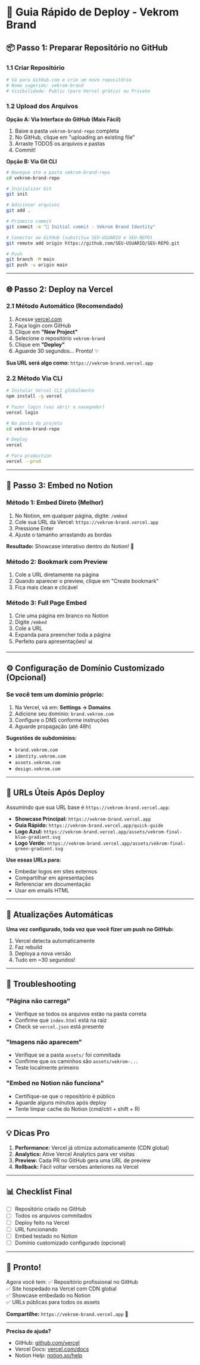 # 🚀 Guia Rápido de Deploy - Vekrom Brand

## 📦 Passo 1: Preparar Repositório no GitHub

### 1.1 Criar Repositório
```bash
# Vá para GitHub.com e crie um novo repositório
# Nome sugerido: vekrom-brand
# Visibilidade: Public (para Vercel grátis) ou Private
```

### 1.2 Upload dos Arquivos

**Opção A: Via Interface do GitHub (Mais Fácil)**
1. Baixe a pasta `vekrom-brand-repo` completa
2. No GitHub, clique em "uploading an existing file"
3. Arraste TODOS os arquivos e pastas
4. Commit!

**Opção B: Via Git CLI**
```bash
# Navegue até a pasta vekrom-brand-repo
cd vekrom-brand-repo

# Inicializar Git
git init

# Adicionar arquivos
git add .

# Primeiro commit
git commit -m "🎨 Initial commit - Vekrom Brand Identity"

# Conectar ao GitHub (substitua SEU-USUARIO e SEU-REPO)
git remote add origin https://github.com/SEU-USUARIO/SEU-REPO.git

# Push
git branch -M main
git push -u origin main
```

---

## 🌐 Passo 2: Deploy na Vercel

### 2.1 Método Automático (Recomendado)

1. Acesse [vercel.com](https://vercel.com)
2. Faça login com GitHub
3. Clique em **"New Project"**
4. Selecione o repositório `vekrom-brand`
5. Clique em **"Deploy"**
6. Aguarde 30 segundos... Pronto! ✨

**Sua URL será algo como:**
`https://vekrom-brand.vercel.app`

### 2.2 Método Via CLI

```bash
# Instalar Vercel CLI globalmente
npm install -g vercel

# Fazer login (vai abrir o navegador)
vercel login

# Na pasta do projeto
cd vekrom-brand-repo

# Deploy
vercel

# Para production
vercel --prod
```

---

## 📱 Passo 3: Embed no Notion

### Método 1: Embed Direto (Melhor)

1. No Notion, em qualquer página, digite: `/embed`
2. Cole sua URL da Vercel: `https://vekrom-brand.vercel.app`
3. Pressione Enter
4. Ajuste o tamanho arrastando as bordas

**Resultado:** Showcase interativo dentro do Notion! 🎉

### Método 2: Bookmark com Preview

1. Cole a URL diretamente na página
2. Quando aparecer o preview, clique em "Create bookmark"
3. Fica mais clean e clicável

### Método 3: Full Page Embed

1. Crie uma página em branco no Notion
2. Digite `/embed`
3. Cole a URL
4. Expanda para preencher toda a página
5. Perfeito para apresentações! 📊

---

## ⚙️ Configuração de Domínio Customizado (Opcional)

### Se você tem um domínio próprio:

1. Na Vercel, vá em: **Settings → Domains**
2. Adicione seu domínio: `brand.vekrom.com`
3. Configure o DNS conforme instruções
4. Aguarde propagação (até 48h)

**Sugestões de subdomínios:**
- `brand.vekrom.com`
- `identity.vekrom.com`
- `assets.vekrom.com`
- `design.vekrom.com`

---

## 🎯 URLs Úteis Após Deploy

Assumindo que sua URL base é `https://vekrom-brand.vercel.app`:

- **Showcase Principal:** `https://vekrom-brand.vercel.app`
- **Guia Rápido:** `https://vekrom-brand.vercel.app/quick-guide`
- **Logo Azul:** `https://vekrom-brand.vercel.app/assets/vekrom-final-blue-gradient.svg`
- **Logo Verde:** `https://vekrom-brand.vercel.app/assets/vekrom-final-green-gradient.svg`

**Use essas URLs para:**
- Embedar logos em sites externos
- Compartilhar em apresentações
- Referenciar em documentação
- Usar em emails HTML

---

## 🔄 Atualizações Automáticas

**Uma vez configurado, toda vez que você fizer um push no GitHub:**
1. Vercel detecta automaticamente
2. Faz rebuild
3. Deploya a nova versão
4. Tudo em ~30 segundos!

---

## 🐛 Troubleshooting

### "Página não carrega"
- Verifique se todos os arquivos estão na pasta correta
- Confirme que `index.html` está na raiz
- Check se `vercel.json` está presente

### "Imagens não aparecem"
- Verifique se a pasta `assets/` foi commitada
- Confirme que os caminhos são `assets/vekrom-...`
- Teste localmente primeiro

### "Embed no Notion não funciona"
- Certifique-se que o repositório é público
- Aguarde alguns minutos após deploy
- Tente limpar cache do Notion (cmd/ctrl + shift + R)

---

## 💡 Dicas Pro

1. **Performance:** Vercel já otimiza automaticamente (CDN global)
2. **Analytics:** Ative Vercel Analytics para ver visitas
3. **Preview:** Cada PR no GitHub gera uma URL de preview
4. **Rollback:** Fácil voltar versões anteriores na Vercel

---

## 📊 Checklist Final

- [ ] Repositório criado no GitHub
- [ ] Todos os arquivos commitados
- [ ] Deploy feito na Vercel
- [ ] URL funcionando
- [ ] Embed testado no Notion
- [ ] Domínio customizado configurado (opcional)

---

## 🎉 Pronto!

Agora você tem:
✅ Repositório profissional no GitHub  
✅ Site hospedado na Vercel com CDN global  
✅ Showcase embedado no Notion  
✅ URLs públicas para todos os assets  

**Compartilhe:** `https://vekrom-brand.vercel.app` 🚀

---

**Precisa de ajuda?**  
- GitHub: [github.com/vercel](https://github.com/vercel)
- Vercel Docs: [vercel.com/docs](https://vercel.com/docs)
- Notion Help: [notion.so/help](https://notion.so/help)
